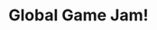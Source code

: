 ---
title: "Global Game Jam!"
start: "2017-01-20T17:00:00"
end: "2017-01-22T17:00:00"
url: "http://globalgamejam.org/"
---